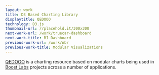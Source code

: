 ```yaml
---
layout: work
title: D3 Based Charting Library
displaytitle: QEDOOO
technology: D3.js
thumbnail-url: //placehold.it/300x300
next-work-url: /work/truecar-dashboard
next-work-title: BI Dashboard
previous-work-url: /work/nbr
previous-work-title: Modular Visualizations
---
```


[QEDOOO](http://www.qedooo.com) is a charting resource based on modular charts being used in [Boost Labs](http://www.boostlabs.com/) projects across a number of applications.


